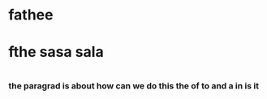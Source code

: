 # fathee


<h1> fthe sasa sala <h1>
<h3> the paragrad is about how can we do this the of to and a in is it <h3>
